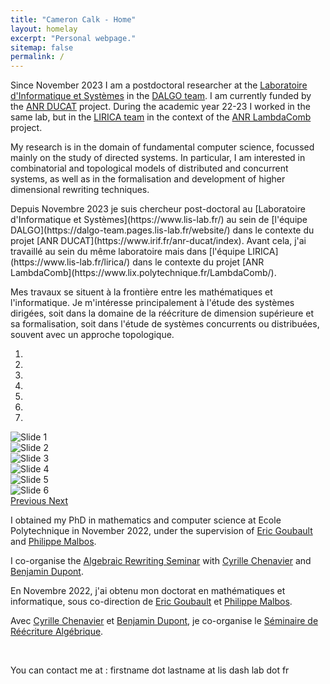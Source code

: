 ```yaml
---
title: "Cameron Calk - Home"
layout: homelay
excerpt: "Personal webpage."
sitemap: false
permalink: /
---
```


Since November 2023 I am a postdoctoral researcher at the [Laboratoire d'Informatique et Systèmes](https://www.lis-lab.fr/) 
in the [DALGO team](https://dalgo-team.pages.lis-lab.fr/website/). 
I am currently funded by the [ANR DUCAT](https://www.irif.fr/anr-ducat/index) project.
During the academic year 22-23 I worked in the same lab, but in the [LIRICA team](https://www.lis-lab.fr/lirica/) in the context of the  [ANR LambdaComb](https://www.lix.polytechnique.fr/LambdaComb/) project. 

<p> My research is in the domain of fundamental computer science, focussed mainly on the study of directed systems. 
In particular, I am interested in combinatorial and topological models of distributed and concurrent systems, 
as well as in the formalisation and development of higher dimensional rewriting techniques.</p>

<p> Depuis Novembre 2023 je suis chercheur post-doctoral au [Laboratoire d'Informatique et Systèmes](https://www.lis-lab.fr/) 
au sein de [l'équipe DALGO](https://dalgo-team.pages.lis-lab.fr/website/) dans le contexte du projet [ANR DUCAT](https://www.irif.fr/anr-ducat/index). Avant cela, j'ai travaillé au sein du même laboratoire mais dans [l'équipe LIRICA](https://www.lis-lab.fr/lirica/) dans le contexte du projet [ANR LambdaComb](https://www.lix.polytechnique.fr/LambdaComb/). </p>

<p> Mes travaux se situent à la frontière entre les mathématiques et l'informatique. Je m'intéresse principalement 
à l'étude des systèmes dirigées, soit dans la domaine de la réécriture de dimension supérieure et sa formalisation, soit dans l'étude de systèmes concurrents ou distribuées, souvent avec un approche topologique. </p>

<div markdown="0" id="carousel" class="carousel slide" data-ride="carousel" data-interval="0" data-pause="hover" >
    <!-- Menu -->
    <ol class="carousel-indicators">
        <li data-target="#carousel" data-slide-to="0" class="active"></li>
        <li data-target="#carousel" data-slide-to="1"></li>
        <li data-target="#carousel" data-slide-to="2"></li>
        <li data-target="#carousel" data-slide-to="3"></li>
        <li data-target="#carousel" data-slide-to="4"></li>
        <li data-target="#carousel" data-slide-to="5"></li>
        <li data-target="#carousel" data-slide-to="6"></li>
    </ol>
<!-- Items -->
    <div class="carousel-inner" markdown="0">
        <div class="item active">
            <img src="{{ site.url }}{{ site.baseurl }}/images/pubpic/CamPortrait.jpg" alt="Slide 1" />
        </div>
        <div class="item">
            <img src="{{ site.url }}{{ site.baseurl }}/images/pubpic/IMG_0119.jpg" alt="Slide 2" />
        </div>
        <div class="item">
            <img src="{{ site.url }}{{ site.baseurl }}/images/pubpic/000074910035.jpg" alt="Slide 3" />
        </div>
        <div class="item">
            <img src="{{ site.url }}{{ site.baseurl }}/images/pubpic/DA0A2479-C35F-4F39-B771-29A8645C057F.JPG" alt="Slide 4" />
        </div>
        <div class="item">
            <img src="{{ site.url }}{{ site.baseurl }}/images/pubpic/UNIVERCHELLE.jpeg" alt="Slide 5" />
        </div>       
         <div class="item">
            <img src="{{ site.url }}{{ site.baseurl }}/images/pubpic/Sal,man300.jpeg" alt="Slide 6" />
        </div>
    </div>
  <a class="left carousel-control" href="#carousel" role="button" data-slide="prev">
    <span class="glyphicon glyphicon-chevron-left" aria-hidden="true"></span>
    <span class="sr-only">Previous</span>
  </a>
  <a class="right carousel-control" href="#carousel" role="button" data-slide="next">
    <span class="glyphicon glyphicon-chevron-right" aria-hidden="true"></span>
    <span class="sr-only">Next</span>
  </a>
</div>

<p>I obtained my PhD in mathematics and computer science at Ecole Polytechnique in November 2022, under the supervision of <a href="http://www.lix.polytechnique.fr/Labo/Eric.Goubault/">Eric Goubault</a> and <a href="http://math.univ-lyon1.fr/homes-www/malbos/">Philippe Malbos</a>.</p>

<p> I co-organise the <a href="https://algrewr.pages.math.cnrs.fr/">Algebraic Rewriting Seminar</a> with <a href="https://cchenavier.pages.math.cnrs.fr/">Cyrille Chenavier</a> and <a href="https://www-fourier.univ-grenoble-alpes.fr/~dupontbe/">Benjamin Dupont</a>.</p>

<p>En Novembre 2022, j'ai obtenu mon doctorat en mathématiques et informatique, sous co-direction de <a href="http://www.lix.polytechnique.fr/Labo/Eric.Goubault/">Eric Goubault</a> et <a href="http://math.univ-lyon1.fr/homes-www/malbos/">Philippe Malbos</a>.</p>

<p> Avec <a href="https://cchenavier.pages.math.cnrs.fr/">Cyrille Chenavier</a> et <a href="https://www-fourier.univ-grenoble-alpes.fr/~dupontbe/">Benjamin Dupont</a>, je co-organise le <a href="https://algrewr.pages.math.cnrs.fr/">Séminaire de Réécriture Algébrique</a>.</p>
    
<p><br /></p>

<p>You can contact me at : firstname dot lastname at lis dash lab dot fr
